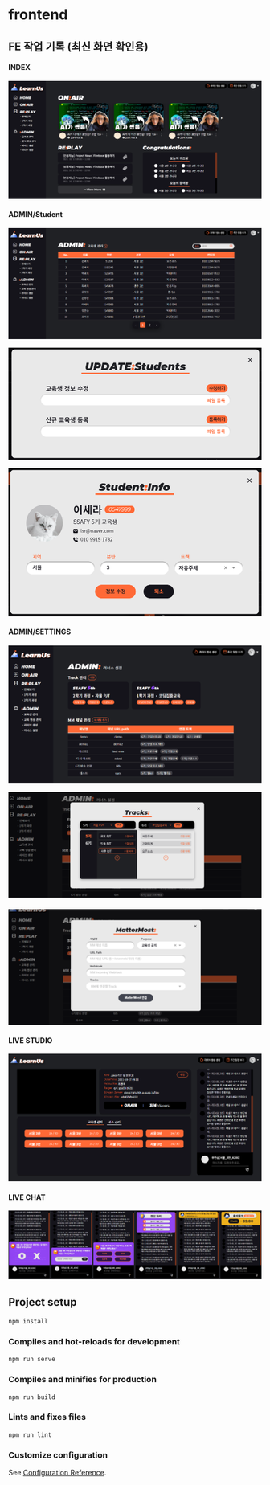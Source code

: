 # frontend

## FE 작업 기록 (최신 화면 확인용)

#### INDEX

![image-20211108212411436](README.assets/image-20211108212411436.png)



#### ADMIN/Student

![image-20211108212440856](README.assets/image-20211108212440856.png)

![image-20211108212450153](README.assets/image-20211108212450153.png)

![image-20211108212510030](README.assets/image-20211108212510030.png)



#### ADMIN/SETTINGS

![image-20211108213904234](README.assets/image-20211108213904234.png)

![image-20211108214009124](README.assets/image-20211108214009124.png)

#### ![image-20211108214017209](README.assets/image-20211108214017209.png)



#### LIVE STUDIO

![image-20211108214143814](README.assets/image-20211108214143814.png)



#### LIVE CHAT

![image-20211108214723549](README.assets/image-20211108214723549.png)





## Project setup

```
npm install
```

### Compiles and hot-reloads for development
```
npm run serve
```

### Compiles and minifies for production
```
npm run build
```

### Lints and fixes files
```
npm run lint
```

### Customize configuration
See [Configuration Reference](https://cli.vuejs.org/config/).

